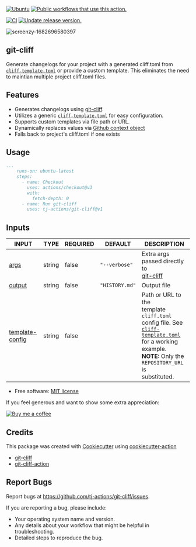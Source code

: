 [![Ubuntu](https://img.shields.io/badge/Ubuntu-E95420?style=for-the-badge\&logo=ubuntu\&logoColor=white)](https://docs.github.com/en/actions/reference/workflow-syntax-for-github-actions#jobsjob_idruns-on)
[![Public workflows that use this action.](https://img.shields.io/endpoint?style=for-the-badge\&url=https%3A%2F%2Fused-by.vercel.app%2Fapi%2Fgithub-actions%2Fused-by%3Faction%3Dtj-actions%2Fgit-cliff%26badge%3Dtrue)](https://github.com/search?o=desc\&q=tj-actions+git-cliff+path%3A.github%2Fworkflows+language%3AYAML\&s=\&type=Code)

[![CI](https://github.com/tj-actions/git-cliff/workflows/CI/badge.svg)](https://github.com/tj-actions/git-cliff/actions?query=workflow%3ACI)
[![Update release version.](https://github.com/tj-actions/git-cliff/workflows/Update%20release%20version./badge.svg)](https://github.com/tj-actions/git-cliff/actions?query=workflow%3A%22Update+release+version.%22)

![screenzy-1682696580397](https://user-images.githubusercontent.com/17484350/235193271-13592c8a-1f3b-4606-9033-eed5d99ac8e1.png)

## git-cliff

Generate changelogs for your project with a generated cliff.toml from [`cliff-template.toml`](./cliff-template.toml) or provide a custom template. This eliminates the need to maintian multiple project cliff.toml files.

## Features

*   Generates changelogs using [git-cliff](https://github.com/orhun/git-cliff).
*   Utilizes a generic [`cliff-template.toml`](./cliff-template.toml) for easy configuration.
*   Supports custom templates via file path or URL.
*   Dynamically replaces values via [Github context object](https://docs.github.com/en/actions/learn-github-actions/contexts)
*   Falls back to project's cliff.toml if one exists

## Usage

```yaml
...
    runs-on: ubuntu-latest
    steps:
      - name: Checkout
        uses: actions/checkout@v3
        with:
          fetch-depth: 0
      - name: Run git-cliff
        uses: tj-actions/git-cliff@v1
```

## Inputs

<!-- AUTO-DOC-INPUT:START - Do not remove or modify this section -->

|                                     INPUT                                     |  TYPE  | REQUIRED |    DEFAULT     |                                                                                             DESCRIPTION                                                                                              |
|-------------------------------------------------------------------------------|--------|----------|----------------|------------------------------------------------------------------------------------------------------------------------------------------------------------------------------------------------------|
|                 <a name="input_args"></a>[args](#input_args)                  | string |  false   | `"--verbose"`  |                                              Extra args passed directly to <br>[git-cliff](https://github.com/orhun/git-cliff#command-line-arguments)                                                |
|              <a name="input_output"></a>[output](#input_output)               | string |  false   | `"HISTORY.md"` |                                                                                             Output file                                                                                              |
| <a name="input_template-config"></a>[template-config](#input_template-config) | string |  false   |                | Path or URL to the <br>template `cliff.toml` config file. See <br>[`cliff-template.toml`](./cliff-template.toml) for a working example. <br>**NOTE:** Only the `REPOSITORY_URL` is <br>substituted.  |

<!-- AUTO-DOC-INPUT:END -->

*   Free software: [MIT license](LICENSE)

If you feel generous and want to show some extra appreciation:

[![Buy me a coffee][buymeacoffee-shield]][buymeacoffee]

[buymeacoffee]: https://www.buymeacoffee.com/jackton1

[buymeacoffee-shield]: https://www.buymeacoffee.com/assets/img/custom_images/orange_img.png

## Credits

This package was created with [Cookiecutter](https://github.com/cookiecutter/cookiecutter) using [cookiecutter-action](https://github.com/tj-actions/cookiecutter-action)

*   [git-cliff](https://github.com/orhun/git-cliff)
*   [git-cliff-action](https://github.com/orhun/git-cliff-action)

## Report Bugs

Report bugs at https://github.com/tj-actions/git-cliff/issues.

If you are reporting a bug, please include:

*   Your operating system name and version.
*   Any details about your workflow that might be helpful in troubleshooting.
*   Detailed steps to reproduce the bug.

